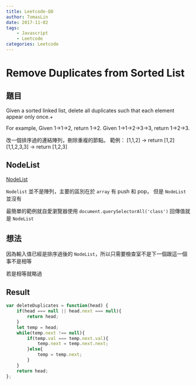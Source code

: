 ```yaml
---
title: Leetcode-Q8
author: TomasLin
date: 2017-11-02
tags:
    - Javascript
    - Leetcode
categories: Leetcode
---
```


# Remove Duplicates from Sorted List

## 題目

Given a sorted linked list, delete all duplicates such that each element appear only once.+

For example,
Given 1->1->2, return 1->2.
Given 1->1->2->3->3, return 1->2->3.

改一個排序過的連結陣列，刪除重複的節點。
範例：
[1,1,2] -> return [1,2]
[1,1,2,3,3] -> return [1,2,3]

## NodeList

[NodeList](https://developer.mozilla.org/zh-TW/docs/Web/API/NodeList)

`Nodelist` 並不是陣列，主要的區別在於 `array` 有 push 和 pop， 但是 `NodeList` 並沒有

最簡單的範例就自愛瀏覽器使用 `document.querySelectorAll('class')` 回傳值就是 `NodeList`

## 想法

因為輸入值已經是排序過後的 `NodeList`，所以只需要檢查室不是下一個跟這一個事不是相等

若是相等就略過

## Result

```javascript
var deleteDuplicates = function(head) {
    if(head === null || head.next === null){
        return head;
    }
    let temp = head;
    while(temp.next !== null){
        if(temp.val === temp.next.val){
            temp.next = temp.next.next;
        }else{
            temp = temp.next;
        }
    }
    return head;
};
```
